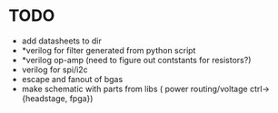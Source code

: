 # TODO #

- add datasheets to dir
- *verilog for filter generated from python script
- *verilog op-amp (need to figure out contstants for resistors?)
- verilog for spi/i2c
- escape and fanout of bgas
- make schematic with parts from libs ( power routing/voltage ctrl->{headstage, fpga})
